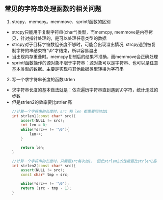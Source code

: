 ## 常见的字符串处理函数的相关问题
1. strcpy、memcpy。memmove，sprintf函数的区别
* strcpy只能用于复制字符串(char\*)类型，而memcpy, memmove是内存拷贝，针对指针处理的，是可以处理任意类型的数据
* strcpy对于目标字符数组长度不够时，可能会出现溢出情况, strcpy遇到被复制字符的串结束符"\0"才结束，所以容易溢出
* 当出现内存重叠时。memcpy复制后的结果不准确，而memmove会正确处理
* sprintf函数操作的源对象不限于字符串：源对象可以是字符串、也可以是任意基本类型的数据。主要是实现将其他数据类型转换为字符串

2. 写一个求字符串长度的函数strlen
* 求字符串长度的基本做法就是：依次遍历字符串直到遇到\0字符，统计走过的步数
* 但是strlen2的效率要比strlen高
    ```c++
    //计算一个字符串的长度时，src 和 len 都需要同时加1
    int strlen1(const char* src){
        assert(NULL != src);
        int len = 0;
        while(*src++ != '\0'){
            len++;
        }
    
        return len;
    }
    
    //计算一个字符串的长度时，只需要src每次加1， 因此strlen2的性能要比strlen1高
    int strlen2(const char* src){
        assert(NULL != src);
        const char* tmp = src;
    
        while(*src++ != '\0');
        return (src - tmp - 1);
    }
    ```
